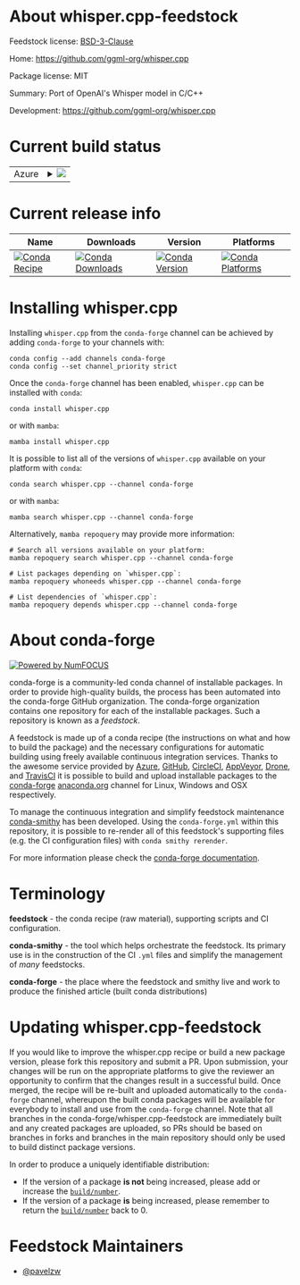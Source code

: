 About whisper.cpp-feedstock
===========================

Feedstock license: [BSD-3-Clause](https://github.com/conda-forge/whisper.cpp-feedstock/blob/main/LICENSE.txt)

Home: https://github.com/ggml-org/whisper.cpp

Package license: MIT

Summary: Port of OpenAI's Whisper model in C/C++

Development: https://github.com/ggml-org/whisper.cpp

Current build status
====================


<table>
    
  <tr>
    <td>Azure</td>
    <td>
      <details>
        <summary>
          <a href="https://dev.azure.com/conda-forge/feedstock-builds/_build/latest?definitionId=25735&branchName=main">
            <img src="https://dev.azure.com/conda-forge/feedstock-builds/_apis/build/status/whisper.cpp-feedstock?branchName=main">
          </a>
        </summary>
        <table>
          <thead><tr><th>Variant</th><th>Status</th></tr></thead>
          <tbody><tr>
              <td>linux_64_blas_implblisc_compiler_version11cuda_compilernvcccuda_compiler_version11.8cxx_compiler_version11</td>
              <td>
                <a href="https://dev.azure.com/conda-forge/feedstock-builds/_build/latest?definitionId=25735&branchName=main">
                  <img src="https://dev.azure.com/conda-forge/feedstock-builds/_apis/build/status/whisper.cpp-feedstock?branchName=main&jobName=linux&configuration=linux%20linux_64_blas_implblisc_compiler_version11cuda_compilernvcccuda_compiler_version11.8cxx_compiler_version11" alt="variant">
                </a>
              </td>
            </tr><tr>
              <td>linux_64_blas_implblisc_compiler_version13cuda_compilerNonecuda_compiler_versionNonecxx_compiler_version13</td>
              <td>
                <a href="https://dev.azure.com/conda-forge/feedstock-builds/_build/latest?definitionId=25735&branchName=main">
                  <img src="https://dev.azure.com/conda-forge/feedstock-builds/_apis/build/status/whisper.cpp-feedstock?branchName=main&jobName=linux&configuration=linux%20linux_64_blas_implblisc_compiler_version13cuda_compilerNonecuda_compiler_versionNonecxx_compiler_version13" alt="variant">
                </a>
              </td>
            </tr><tr>
              <td>linux_64_blas_implblisc_compiler_version13cuda_compilercuda-nvcccuda_compiler_version12.6cxx_compiler_version13</td>
              <td>
                <a href="https://dev.azure.com/conda-forge/feedstock-builds/_build/latest?definitionId=25735&branchName=main">
                  <img src="https://dev.azure.com/conda-forge/feedstock-builds/_apis/build/status/whisper.cpp-feedstock?branchName=main&jobName=linux&configuration=linux%20linux_64_blas_implblisc_compiler_version13cuda_compilercuda-nvcccuda_compiler_version12.6cxx_compiler_version13" alt="variant">
                </a>
              </td>
            </tr><tr>
              <td>linux_64_blas_implmklc_compiler_version11cuda_compilernvcccuda_compiler_version11.8cxx_compiler_version11</td>
              <td>
                <a href="https://dev.azure.com/conda-forge/feedstock-builds/_build/latest?definitionId=25735&branchName=main">
                  <img src="https://dev.azure.com/conda-forge/feedstock-builds/_apis/build/status/whisper.cpp-feedstock?branchName=main&jobName=linux&configuration=linux%20linux_64_blas_implmklc_compiler_version11cuda_compilernvcccuda_compiler_version11.8cxx_compiler_version11" alt="variant">
                </a>
              </td>
            </tr><tr>
              <td>linux_64_blas_implmklc_compiler_version13cuda_compilerNonecuda_compiler_versionNonecxx_compiler_version13</td>
              <td>
                <a href="https://dev.azure.com/conda-forge/feedstock-builds/_build/latest?definitionId=25735&branchName=main">
                  <img src="https://dev.azure.com/conda-forge/feedstock-builds/_apis/build/status/whisper.cpp-feedstock?branchName=main&jobName=linux&configuration=linux%20linux_64_blas_implmklc_compiler_version13cuda_compilerNonecuda_compiler_versionNonecxx_compiler_version13" alt="variant">
                </a>
              </td>
            </tr><tr>
              <td>linux_64_blas_implmklc_compiler_version13cuda_compilercuda-nvcccuda_compiler_version12.6cxx_compiler_version13</td>
              <td>
                <a href="https://dev.azure.com/conda-forge/feedstock-builds/_build/latest?definitionId=25735&branchName=main">
                  <img src="https://dev.azure.com/conda-forge/feedstock-builds/_apis/build/status/whisper.cpp-feedstock?branchName=main&jobName=linux&configuration=linux%20linux_64_blas_implmklc_compiler_version13cuda_compilercuda-nvcccuda_compiler_version12.6cxx_compiler_version13" alt="variant">
                </a>
              </td>
            </tr><tr>
              <td>linux_64_blas_implopenblasc_compiler_version11cuda_compilernvcccuda_compiler_version11.8cxx_compiler_version11</td>
              <td>
                <a href="https://dev.azure.com/conda-forge/feedstock-builds/_build/latest?definitionId=25735&branchName=main">
                  <img src="https://dev.azure.com/conda-forge/feedstock-builds/_apis/build/status/whisper.cpp-feedstock?branchName=main&jobName=linux&configuration=linux%20linux_64_blas_implopenblasc_compiler_version11cuda_compilernvcccuda_compiler_version11.8cxx_compiler_version11" alt="variant">
                </a>
              </td>
            </tr><tr>
              <td>linux_64_blas_implopenblasc_compiler_version13cuda_compilerNonecuda_compiler_versionNonecxx_compiler_version13</td>
              <td>
                <a href="https://dev.azure.com/conda-forge/feedstock-builds/_build/latest?definitionId=25735&branchName=main">
                  <img src="https://dev.azure.com/conda-forge/feedstock-builds/_apis/build/status/whisper.cpp-feedstock?branchName=main&jobName=linux&configuration=linux%20linux_64_blas_implopenblasc_compiler_version13cuda_compilerNonecuda_compiler_versionNonecxx_compiler_version13" alt="variant">
                </a>
              </td>
            </tr><tr>
              <td>linux_64_blas_implopenblasc_compiler_version13cuda_compilercuda-nvcccuda_compiler_version12.6cxx_compiler_version13</td>
              <td>
                <a href="https://dev.azure.com/conda-forge/feedstock-builds/_build/latest?definitionId=25735&branchName=main">
                  <img src="https://dev.azure.com/conda-forge/feedstock-builds/_apis/build/status/whisper.cpp-feedstock?branchName=main&jobName=linux&configuration=linux%20linux_64_blas_implopenblasc_compiler_version13cuda_compilercuda-nvcccuda_compiler_version12.6cxx_compiler_version13" alt="variant">
                </a>
              </td>
            </tr><tr>
              <td>linux_aarch64_c_compiler_version11cuda_compilernvcccuda_compiler_version11.8cxx_compiler_version11</td>
              <td>
                <a href="https://dev.azure.com/conda-forge/feedstock-builds/_build/latest?definitionId=25735&branchName=main">
                  <img src="https://dev.azure.com/conda-forge/feedstock-builds/_apis/build/status/whisper.cpp-feedstock?branchName=main&jobName=linux&configuration=linux%20linux_aarch64_c_compiler_version11cuda_compilernvcccuda_compiler_version11.8cxx_compiler_version11" alt="variant">
                </a>
              </td>
            </tr><tr>
              <td>linux_aarch64_c_compiler_version13cuda_compilerNonecuda_compiler_versionNonecxx_compiler_version13</td>
              <td>
                <a href="https://dev.azure.com/conda-forge/feedstock-builds/_build/latest?definitionId=25735&branchName=main">
                  <img src="https://dev.azure.com/conda-forge/feedstock-builds/_apis/build/status/whisper.cpp-feedstock?branchName=main&jobName=linux&configuration=linux%20linux_aarch64_c_compiler_version13cuda_compilerNonecuda_compiler_versionNonecxx_compiler_version13" alt="variant">
                </a>
              </td>
            </tr><tr>
              <td>linux_aarch64_c_compiler_version13cuda_compilercuda-nvcccuda_compiler_version12.6cxx_compiler_version13</td>
              <td>
                <a href="https://dev.azure.com/conda-forge/feedstock-builds/_build/latest?definitionId=25735&branchName=main">
                  <img src="https://dev.azure.com/conda-forge/feedstock-builds/_apis/build/status/whisper.cpp-feedstock?branchName=main&jobName=linux&configuration=linux%20linux_aarch64_c_compiler_version13cuda_compilercuda-nvcccuda_compiler_version12.6cxx_compiler_version13" alt="variant">
                </a>
              </td>
            </tr><tr>
              <td>linux_ppc64le_c_compiler_version11cuda_compilernvcccuda_compiler_version11.8cxx_compiler_version11</td>
              <td>
                <a href="https://dev.azure.com/conda-forge/feedstock-builds/_build/latest?definitionId=25735&branchName=main">
                  <img src="https://dev.azure.com/conda-forge/feedstock-builds/_apis/build/status/whisper.cpp-feedstock?branchName=main&jobName=linux&configuration=linux%20linux_ppc64le_c_compiler_version11cuda_compilernvcccuda_compiler_version11.8cxx_compiler_version11" alt="variant">
                </a>
              </td>
            </tr><tr>
              <td>linux_ppc64le_c_compiler_version12cuda_compilercuda-nvcccuda_compiler_version12.4cxx_compiler_version12</td>
              <td>
                <a href="https://dev.azure.com/conda-forge/feedstock-builds/_build/latest?definitionId=25735&branchName=main">
                  <img src="https://dev.azure.com/conda-forge/feedstock-builds/_apis/build/status/whisper.cpp-feedstock?branchName=main&jobName=linux&configuration=linux%20linux_ppc64le_c_compiler_version12cuda_compilercuda-nvcccuda_compiler_version12.4cxx_compiler_version12" alt="variant">
                </a>
              </td>
            </tr><tr>
              <td>linux_ppc64le_c_compiler_version13cuda_compilerNonecuda_compiler_versionNonecxx_compiler_version13</td>
              <td>
                <a href="https://dev.azure.com/conda-forge/feedstock-builds/_build/latest?definitionId=25735&branchName=main">
                  <img src="https://dev.azure.com/conda-forge/feedstock-builds/_apis/build/status/whisper.cpp-feedstock?branchName=main&jobName=linux&configuration=linux%20linux_ppc64le_c_compiler_version13cuda_compilerNonecuda_compiler_versionNonecxx_compiler_version13" alt="variant">
                </a>
              </td>
            </tr><tr>
              <td>osx_64_blas_implblis</td>
              <td>
                <a href="https://dev.azure.com/conda-forge/feedstock-builds/_build/latest?definitionId=25735&branchName=main">
                  <img src="https://dev.azure.com/conda-forge/feedstock-builds/_apis/build/status/whisper.cpp-feedstock?branchName=main&jobName=osx&configuration=osx%20osx_64_blas_implblis" alt="variant">
                </a>
              </td>
            </tr><tr>
              <td>osx_64_blas_implmkl</td>
              <td>
                <a href="https://dev.azure.com/conda-forge/feedstock-builds/_build/latest?definitionId=25735&branchName=main">
                  <img src="https://dev.azure.com/conda-forge/feedstock-builds/_apis/build/status/whisper.cpp-feedstock?branchName=main&jobName=osx&configuration=osx%20osx_64_blas_implmkl" alt="variant">
                </a>
              </td>
            </tr><tr>
              <td>osx_64_blas_implopenblas</td>
              <td>
                <a href="https://dev.azure.com/conda-forge/feedstock-builds/_build/latest?definitionId=25735&branchName=main">
                  <img src="https://dev.azure.com/conda-forge/feedstock-builds/_apis/build/status/whisper.cpp-feedstock?branchName=main&jobName=osx&configuration=osx%20osx_64_blas_implopenblas" alt="variant">
                </a>
              </td>
            </tr><tr>
              <td>osx_arm64</td>
              <td>
                <a href="https://dev.azure.com/conda-forge/feedstock-builds/_build/latest?definitionId=25735&branchName=main">
                  <img src="https://dev.azure.com/conda-forge/feedstock-builds/_apis/build/status/whisper.cpp-feedstock?branchName=main&jobName=osx&configuration=osx%20osx_arm64_" alt="variant">
                </a>
              </td>
            </tr><tr>
              <td>win_64_blas_implbliscuda_compilerNonecuda_compiler_versionNone</td>
              <td>
                <a href="https://dev.azure.com/conda-forge/feedstock-builds/_build/latest?definitionId=25735&branchName=main">
                  <img src="https://dev.azure.com/conda-forge/feedstock-builds/_apis/build/status/whisper.cpp-feedstock?branchName=main&jobName=win&configuration=win%20win_64_blas_implbliscuda_compilerNonecuda_compiler_versionNone" alt="variant">
                </a>
              </td>
            </tr><tr>
              <td>win_64_blas_implbliscuda_compilercuda-nvcccuda_compiler_version12.6</td>
              <td>
                <a href="https://dev.azure.com/conda-forge/feedstock-builds/_build/latest?definitionId=25735&branchName=main">
                  <img src="https://dev.azure.com/conda-forge/feedstock-builds/_apis/build/status/whisper.cpp-feedstock?branchName=main&jobName=win&configuration=win%20win_64_blas_implbliscuda_compilercuda-nvcccuda_compiler_version12.6" alt="variant">
                </a>
              </td>
            </tr><tr>
              <td>win_64_blas_implbliscuda_compilernvcccuda_compiler_version11.8</td>
              <td>
                <a href="https://dev.azure.com/conda-forge/feedstock-builds/_build/latest?definitionId=25735&branchName=main">
                  <img src="https://dev.azure.com/conda-forge/feedstock-builds/_apis/build/status/whisper.cpp-feedstock?branchName=main&jobName=win&configuration=win%20win_64_blas_implbliscuda_compilernvcccuda_compiler_version11.8" alt="variant">
                </a>
              </td>
            </tr><tr>
              <td>win_64_blas_implmklcuda_compilerNonecuda_compiler_versionNone</td>
              <td>
                <a href="https://dev.azure.com/conda-forge/feedstock-builds/_build/latest?definitionId=25735&branchName=main">
                  <img src="https://dev.azure.com/conda-forge/feedstock-builds/_apis/build/status/whisper.cpp-feedstock?branchName=main&jobName=win&configuration=win%20win_64_blas_implmklcuda_compilerNonecuda_compiler_versionNone" alt="variant">
                </a>
              </td>
            </tr><tr>
              <td>win_64_blas_implmklcuda_compilercuda-nvcccuda_compiler_version12.6</td>
              <td>
                <a href="https://dev.azure.com/conda-forge/feedstock-builds/_build/latest?definitionId=25735&branchName=main">
                  <img src="https://dev.azure.com/conda-forge/feedstock-builds/_apis/build/status/whisper.cpp-feedstock?branchName=main&jobName=win&configuration=win%20win_64_blas_implmklcuda_compilercuda-nvcccuda_compiler_version12.6" alt="variant">
                </a>
              </td>
            </tr><tr>
              <td>win_64_blas_implmklcuda_compilernvcccuda_compiler_version11.8</td>
              <td>
                <a href="https://dev.azure.com/conda-forge/feedstock-builds/_build/latest?definitionId=25735&branchName=main">
                  <img src="https://dev.azure.com/conda-forge/feedstock-builds/_apis/build/status/whisper.cpp-feedstock?branchName=main&jobName=win&configuration=win%20win_64_blas_implmklcuda_compilernvcccuda_compiler_version11.8" alt="variant">
                </a>
              </td>
            </tr><tr>
              <td>win_64_blas_implopenblascuda_compilerNonecuda_compiler_versionNone</td>
              <td>
                <a href="https://dev.azure.com/conda-forge/feedstock-builds/_build/latest?definitionId=25735&branchName=main">
                  <img src="https://dev.azure.com/conda-forge/feedstock-builds/_apis/build/status/whisper.cpp-feedstock?branchName=main&jobName=win&configuration=win%20win_64_blas_implopenblascuda_compilerNonecuda_compiler_versionNone" alt="variant">
                </a>
              </td>
            </tr><tr>
              <td>win_64_blas_implopenblascuda_compilercuda-nvcccuda_compiler_version12.6</td>
              <td>
                <a href="https://dev.azure.com/conda-forge/feedstock-builds/_build/latest?definitionId=25735&branchName=main">
                  <img src="https://dev.azure.com/conda-forge/feedstock-builds/_apis/build/status/whisper.cpp-feedstock?branchName=main&jobName=win&configuration=win%20win_64_blas_implopenblascuda_compilercuda-nvcccuda_compiler_version12.6" alt="variant">
                </a>
              </td>
            </tr><tr>
              <td>win_64_blas_implopenblascuda_compilernvcccuda_compiler_version11.8</td>
              <td>
                <a href="https://dev.azure.com/conda-forge/feedstock-builds/_build/latest?definitionId=25735&branchName=main">
                  <img src="https://dev.azure.com/conda-forge/feedstock-builds/_apis/build/status/whisper.cpp-feedstock?branchName=main&jobName=win&configuration=win%20win_64_blas_implopenblascuda_compilernvcccuda_compiler_version11.8" alt="variant">
                </a>
              </td>
            </tr>
          </tbody>
        </table>
      </details>
    </td>
  </tr>
</table>

Current release info
====================

| Name | Downloads | Version | Platforms |
| --- | --- | --- | --- |
| [![Conda Recipe](https://img.shields.io/badge/recipe-whisper.cpp-green.svg)](https://anaconda.org/conda-forge/whisper.cpp) | [![Conda Downloads](https://img.shields.io/conda/dn/conda-forge/whisper.cpp.svg)](https://anaconda.org/conda-forge/whisper.cpp) | [![Conda Version](https://img.shields.io/conda/vn/conda-forge/whisper.cpp.svg)](https://anaconda.org/conda-forge/whisper.cpp) | [![Conda Platforms](https://img.shields.io/conda/pn/conda-forge/whisper.cpp.svg)](https://anaconda.org/conda-forge/whisper.cpp) |

Installing whisper.cpp
======================

Installing `whisper.cpp` from the `conda-forge` channel can be achieved by adding `conda-forge` to your channels with:

```
conda config --add channels conda-forge
conda config --set channel_priority strict
```

Once the `conda-forge` channel has been enabled, `whisper.cpp` can be installed with `conda`:

```
conda install whisper.cpp
```

or with `mamba`:

```
mamba install whisper.cpp
```

It is possible to list all of the versions of `whisper.cpp` available on your platform with `conda`:

```
conda search whisper.cpp --channel conda-forge
```

or with `mamba`:

```
mamba search whisper.cpp --channel conda-forge
```

Alternatively, `mamba repoquery` may provide more information:

```
# Search all versions available on your platform:
mamba repoquery search whisper.cpp --channel conda-forge

# List packages depending on `whisper.cpp`:
mamba repoquery whoneeds whisper.cpp --channel conda-forge

# List dependencies of `whisper.cpp`:
mamba repoquery depends whisper.cpp --channel conda-forge
```


About conda-forge
=================

[![Powered by
NumFOCUS](https://img.shields.io/badge/powered%20by-NumFOCUS-orange.svg?style=flat&colorA=E1523D&colorB=007D8A)](https://numfocus.org)

conda-forge is a community-led conda channel of installable packages.
In order to provide high-quality builds, the process has been automated into the
conda-forge GitHub organization. The conda-forge organization contains one repository
for each of the installable packages. Such a repository is known as a *feedstock*.

A feedstock is made up of a conda recipe (the instructions on what and how to build
the package) and the necessary configurations for automatic building using freely
available continuous integration services. Thanks to the awesome service provided by
[Azure](https://azure.microsoft.com/en-us/services/devops/), [GitHub](https://github.com/),
[CircleCI](https://circleci.com/), [AppVeyor](https://www.appveyor.com/),
[Drone](https://cloud.drone.io/welcome), and [TravisCI](https://travis-ci.com/)
it is possible to build and upload installable packages to the
[conda-forge](https://anaconda.org/conda-forge) [anaconda.org](https://anaconda.org/)
channel for Linux, Windows and OSX respectively.

To manage the continuous integration and simplify feedstock maintenance
[conda-smithy](https://github.com/conda-forge/conda-smithy) has been developed.
Using the ``conda-forge.yml`` within this repository, it is possible to re-render all of
this feedstock's supporting files (e.g. the CI configuration files) with ``conda smithy rerender``.

For more information please check the [conda-forge documentation](https://conda-forge.org/docs/).

Terminology
===========

**feedstock** - the conda recipe (raw material), supporting scripts and CI configuration.

**conda-smithy** - the tool which helps orchestrate the feedstock.
                   Its primary use is in the construction of the CI ``.yml`` files
                   and simplify the management of *many* feedstocks.

**conda-forge** - the place where the feedstock and smithy live and work to
                  produce the finished article (built conda distributions)


Updating whisper.cpp-feedstock
==============================

If you would like to improve the whisper.cpp recipe or build a new
package version, please fork this repository and submit a PR. Upon submission,
your changes will be run on the appropriate platforms to give the reviewer an
opportunity to confirm that the changes result in a successful build. Once
merged, the recipe will be re-built and uploaded automatically to the
`conda-forge` channel, whereupon the built conda packages will be available for
everybody to install and use from the `conda-forge` channel.
Note that all branches in the conda-forge/whisper.cpp-feedstock are
immediately built and any created packages are uploaded, so PRs should be based
on branches in forks and branches in the main repository should only be used to
build distinct package versions.

In order to produce a uniquely identifiable distribution:
 * If the version of a package **is not** being increased, please add or increase
   the [``build/number``](https://docs.conda.io/projects/conda-build/en/latest/resources/define-metadata.html#build-number-and-string).
 * If the version of a package **is** being increased, please remember to return
   the [``build/number``](https://docs.conda.io/projects/conda-build/en/latest/resources/define-metadata.html#build-number-and-string)
   back to 0.

Feedstock Maintainers
=====================

* [@pavelzw](https://github.com/pavelzw/)

